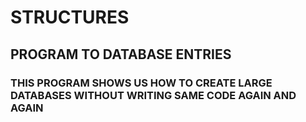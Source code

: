 # STRUCTURES
## PROGRAM TO DATABASE ENTRIES
### THIS PROGRAM SHOWS US HOW TO CREATE LARGE DATABASES WITHOUT WRITING SAME CODE AGAIN AND AGAIN
